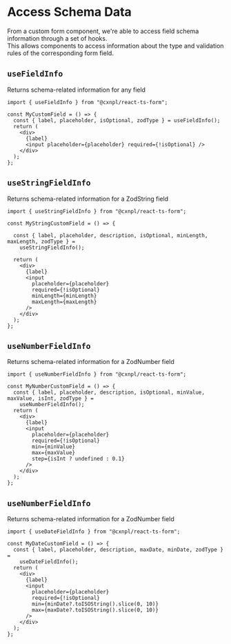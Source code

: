 # Access Schema Data

From a custom form component, we're able to access field schema information through a set of hooks.<br/>
This allows components to access information about the type and validation rules of the corresponding form field.


## `useFieldInfo`

Returns schema-related information for any field

```tsx
import { useFieldInfo } from "@cxnpl/react-ts-form";

const MyCustomField = () => {
  const { label, placeholder, isOptional, zodType } = useFieldInfo();
  return (
    <div>
      {label}
      <input placeholder={placeholder} required={!isOptional} />
    </div>
  );
};
```


## `useStringFieldInfo` 

Returns schema-related information for a ZodString field


```tsx
import { useStringFieldInfo } from "@cxnpl/react-ts-form";

const MyStringCustomField = () => {
    
  const { label, placeholder, description, isOptional, minLength, maxLength, zodType } =
    useStringFieldInfo();

  return (
    <div>
      {label}
      <input
        placeholder={placeholder}
        required={!isOptional}
        minLength={minLength}
        maxLength={maxLength}
      />
    </div>
  );
};
```

## `useNumberFieldInfo` 

Returns schema-related information for a ZodNumber field

```tsx
import { useNumberFieldInfo } from "@cxnpl/react-ts-form";

const MyNumberCustomField = () => {
  const { label, placeholder, description, isOptional, minValue, maxValue, isInt, zodType } =
    useNumberFieldInfo();
  return (
    <div>
      {label}
      <input
        placeholder={placeholder}
        required={!isOptional}
        min={minValue}
        max={maxValue}
        step={isInt ? undefined : 0.1}
      />
    </div>
  );
};
```

## `useNumberFieldInfo` 

Returns schema-related information for a ZodNumber field

```tsx
import { useDateFieldInfo } from "@cxnpl/react-ts-form";

const MyDateCustomField = () => {
  const { label, placeholder, description, maxDate, minDate, zodType } =
    useDateFieldInfo();
  return (
    <div>
      {label}
      <input
        placeholder={placeholder}
        required={!isOptional}
        min={minDate?.toISOString().slice(0, 10)}
        max={maxDate?.toISOString().slice(0, 10)}
      />
    </div>
  );
};
```
